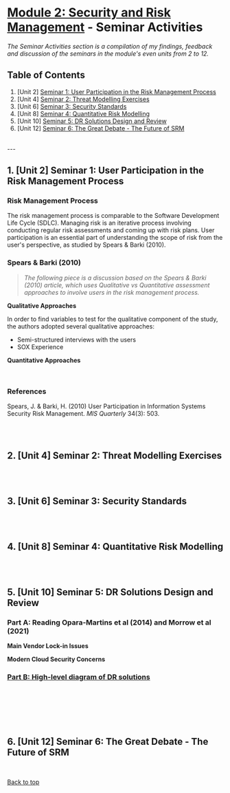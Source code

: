 # [Module 2: Security and Risk Management](/e-Portfolio/m2_index) - Seminar Activities

*The Seminar Activities section is a compilation of my findings, feedback and discussion of the seminars in the module's even units from 2 to 12.*


## Table of Contents
1. [Unit 2] [Seminar 1: User Participation in the Risk Management Process](#seminar-1)
2. [Unit 4] [Seminar 2: Threat Modelling Exercises](#seminar-2)
3. [Unit 6] [Seminar 3: Security Standards](#seminar-3)
4. [Unit 8] [Seminar 4: Quantitative Risk Modelling](#seminar-4)
5. [Unit 10] [Seminar 5: DR Solutions Design and Review](#seminar-5)
6. [Unit 12] [Seminar 6: The Great Debate - The Future of SRM](#seminar-6)

<br>
---

<a name="seminar-1"></a>

## 1. [Unit 2] Seminar 1: User Participation in the Risk Management Process

### Risk Management Process
The risk management process is comparable to the Software Development Life Cycle (SDLC). Managing risk is an iterative process involving conducting regular risk assessments and coming up with risk plans. User participation is an essential part of understanding the scope of risk from the user's perspective, as studied by Spears & Barki (2010).

### Spears & Barki (2010)
>*The following piece is a discussion based on the Spears & Barki (2010) article, which uses Qualitative vs Quantitative assessment approaches to involve users in the risk management process.*

**Qualitative Approaches**

In order to find variables to test for the qualitative component of the study, the authors adopted several qualitative approaches:
- Semi-structured interviews with the users
- SOX Experience

**Quantitative Approaches**

<br>

### **References**
Spears, J. & Barki, H. (2010) User Participation in Information Systems Security Risk Management. *MIS Quarterly* 34(3): 503.

<br><br>

<a name="seminar-2"></a>

## 2. [Unit 4] Seminar 2: Threat Modelling Exercises

<br><br>

<a name="seminar-3"></a>

## 3. [Unit 6] Seminar 3: Security Standards

<br><br>

<a name="seminar-4"></a>

## 4. [Unit 8] Seminar 4: Quantitative Risk Modelling

<br><br>

<a name="seminar-5"></a>

## 5. [Unit 10] Seminar 5: DR Solutions Design and Review
### **Part A: Reading Opara-Martins et al (2014) and Morrow et al (2021)**

**Main Vendor Lock-in Issues**

**Modern Cloud Security Concerns**

### **[Part B: High-level diagram of DR solutions](/pdf/M2_Unit_10_Seminar_DR_Solution.pdf)**

<br><br>

<a name="seminar-6"></a>

<br><br>

## 6. [Unit 12] Seminar 6: The Great Debate - The Future of SRM 

<br>

[Back to top](#module-2-security-and-risk-management---seminar-activities)